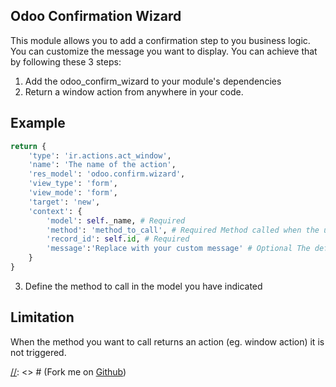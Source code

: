 ## Odoo Confirmation Wizard
This module allows you to add a confirmation step to you business logic.
You can customize the message you want to display.
You can achieve that by following these 3 steps:
1. Add the odoo_confirm_wizard to your module's dependencies
2. Return a window action from anywhere in your code.

## Example
```python
return {
    'type': 'ir.actions.act_window',
    'name': 'The name of the action',
    'res_model': 'odoo.confirm.wizard',
    'view_type': 'form',
    'view_mode': 'form',
    'target': 'new',
    'context': {
        'model': self._name, # Required
        'method': 'method_to_call', # Required Method called when the user hits the yes button
        'record_id': self.id, # Required
        'message':'Replace with your custom message' # Optional The default is an empty string
    }
}
```
3. Define the method to call in the model you have indicated

## Limitation
When the method you want to call returns an action (eg. window action) it is not triggered.

[//]: # (## Contribution)
[//]: <> # (Fork me on [Github]())
